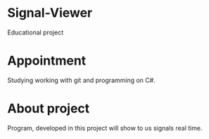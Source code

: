 # Signal-Viewer
Educational project

# Appointment
Studying working with git and programming on C#.

# About project
Program, developed in this project will show to us signals real time.

